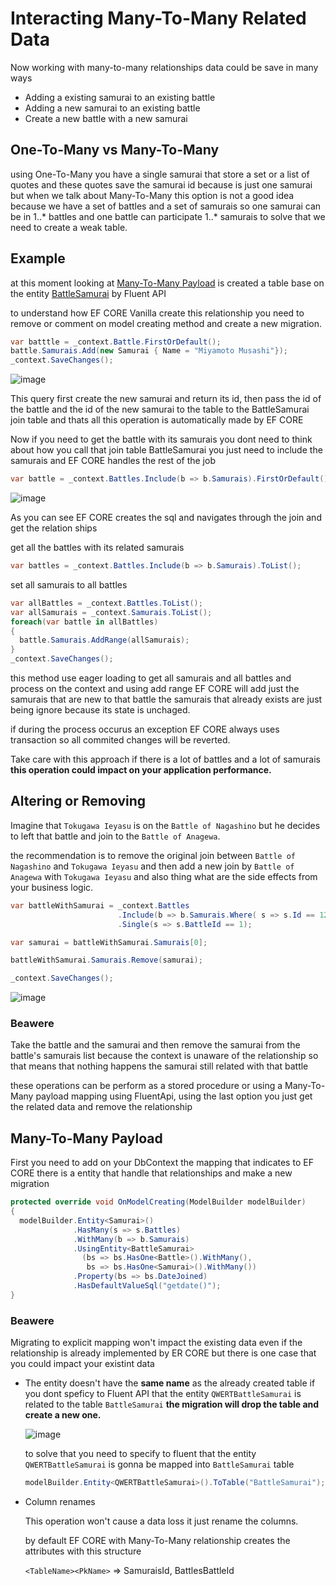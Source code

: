 # Interacting Many-To-Many Related Data

Now working with many-to-many relationships data could be save in many ways

* Adding a existing samurai to an existing battle
* Adding a new samurai to an existing battle
* Create a new battle with a new samurai

## One-To-Many vs Many-To-Many

using One-To-Many you have a single samurai that store a set or a list of quotes and these quotes save the samurai id because is just one samurai but when we talk about Many-To-Many this option is not a good idea because we have a set of battles and a set of samurais so one samurai can be in 1..* battles and one battle can participate 1..* samurais to solve that we need to create a weak table.

## Example

at this moment looking at [Many-To-Many Payload](https://github.com/egonzalezt/EFCORE5-Learning/blob/b47b6675edf80e2d94e4a3100738eefff7ee2782/DbRelationships/ManyToManyPayload.md) is created a table base on the entity [BattleSamurai](https://github.com/egonzalezt/EFCORE5-Learning/blob/b47b6675edf80e2d94e4a3100738eefff7ee2782/Application/EfcoreApp.Domain/EfcoreApp.Infrastructure/EntityFramework/EfcoreContext.cs#L26) by Fluent API 

to understand how EF CORE Vanilla create this relationship you need to remove or comment on model creating method and create a new migration.

```csharp
var batttle = _context.Battle.FirstOrDefault();
battle.Samurais.Add(new Samurai { Name = "Miyamoto Musashi"});
_context.SaveChanges();
```

![image](https://user-images.githubusercontent.com/53051438/198308673-2507cbfc-909b-4fe0-8330-a9a91a1d8de1.png)

This query first create the new samurai and return its id, then pass the id of the battle and the id of the new samurai to the table to the BattleSamurai join table and thats all this operation is automatically made by EF CORE

Now if you need to get the battle with its samurais you dont need to think about how you call that join table BattleSamurai you just need to include the samurais and EF CORE handles the rest of the job

```csharp
var battle = _context.Battles.Include(b => b.Samurais).FirstOrDefault();
```

![image](https://user-images.githubusercontent.com/53051438/198311620-f89d64c5-2194-43e2-8bf5-d1035460a3c7.png)

As you can see EF CORE creates the sql and navigates through the join and get the relation ships

get all the battles with its related samurais

```csharp
var battles = _context.Battles.Include(b => b.Samurais).ToList();
```

set all samurais to all battles

```csharp
var allBattles = _context.Battles.ToList();
var allSamurais = _context.Samurais.ToList();
foreach(var battle in allBattles)
{
  battle.Samurais.AddRange(allSamurais);
}
_context.SaveChanges();
```

this method use eager loading to get all samurais and all battles and process on the context and using add range EF CORE will add just the samurais that are new to that battle the samurais that already exists are just being ignore because its state is unchaged.

if during the process occurus an exception EF CORE always uses transaction so all commited changes will be reverted.

Take care with this approach if there is a lot of battles and a lot of samurais **this operation could impact on your application performance.**

## Altering or Removing 

Imagine that `Tokugawa Ieyasu` is on the `Battle of Nagashino` but he decides to left that battle and join to the `Battle of Anagewa`.

the recommendation is to remove the original join between `Battle of Nagashino` and `Tokugawa Ieyasu` and then add a new join by `Battle of Anagewa` with `Tokugawa Ieyasu` and also thing what are the side effects from your business logic.

```csharp
var battleWithSamurai = _context.Battles
                        .Include(b => b.Samurais.Where( s => s.Id == 12))
                        .Single(s => s.BattleId == 1);

var samurai = battleWithSamurai.Samurais[0];

battleWithSamurai.Samurais.Remove(samurai);

_context.SaveChanges();
```

![image](https://user-images.githubusercontent.com/53051438/198323595-2ec79fba-fd7d-49c5-af6f-39e069a5d579.png)

### Beawere

Take the battle and the samurai and then remove the samurai from the battle's samurais list because the context is unaware of the relationship so that means that nothing happens the samurai still related with that battle

these operations can be perform as a stored procedure or using a Many-To-Many payload mapping using FluentApi, using the last option you just get the related data and remove the relationship 

## Many-To-Many Payload

First you need to add on your DbContext the mapping that indicates to EF CORE there is a entity that handle that relationships and make a new migration

```csharp
protected override void OnModelCreating(ModelBuilder modelBuilder)
{
  modelBuilder.Entity<Samurai>()
              .HasMany(s => s.Battles)
              .WithMany(b => b.Samurais)
              .UsingEntity<BattleSamurai>
                (bs => bs.HasOne<Battle>().WithMany(),
                 bs => bs.HasOne<Samurai>().WithMany())
              .Property(bs => bs.DateJoined)
              .HasDefaultValueSql("getdate()");
}
```

### Beawere

Migrating to explicit mapping won't impact the existing data even if the relationship is already implemented by ER CORE but there is one case that you could impact your existint data

* The entity doesn't have the **same name** as the already created table if you dont speficy to Fluent API that the entity `QWERTBattleSamurai` is related to the table `BattleSamurai` **the migration will drop the table and create a new one.**

  ![image](https://user-images.githubusercontent.com/53051438/198334591-077b23c1-4b3d-45ea-92c2-91d3eeca9b1e.png)

  to solve that you need to specify to fluent that the entity `QWERTBattleSamurai` is gonna be mapped into `BattleSamurai` table

  ```csharp
  modelBuilder.Entity<QWERTBattleSamurai>().ToTable("BattleSamurai");
  ```

* Column renames 

  This operation won't cause a data loss it just rename the columns.
  
  by default EF CORE with Many-To-Many relationship creates the attributes with this structure
  
  `<TableName><PkName>` => SamuraisId, BattlesBattleId
